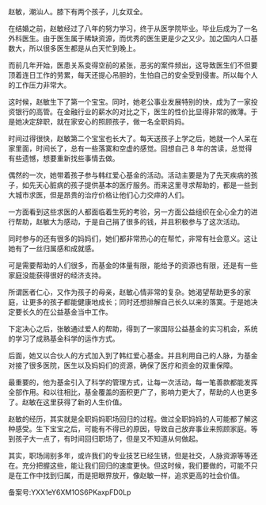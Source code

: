 赵敏，潮汕人。膝下有两个孩子，儿女双全。

在结婚之前，赵敏经过了八年的努力学习，终于从医学院毕业。毕业后成为了一名外科医生。由于医生属于稀缺资源，而优秀的医生更是少之又少。加之国内人口基数大，所以很多医生都是从白天忙到晚上。

而前几年开始，医患关系变得空前的紧张，恶劣的案件频出，这导致医生们不但要顶着连日工作的劳累，每天还提心吊胆的，生怕自己的安全受到侵害。所以每个人的工作压力非常大。

这时候，赵敏生下了第一个宝宝。同时，她老公事业发展特别的快，成为了一家投资银行的高管。在金融行业的薪水的对比之下，医生的性价比显得非常的微薄。于是她决定辞职，就在家安心的照顾孩子，做一名全职妈妈。

时间过得很快，赵敏第二个宝宝也长大了。每天送孩子上学之后，她就一个人呆在家里面，时间长了，总有一些落寞和空虚的感觉。回想自己 8 年的苦读，总觉得有些遗憾，想要重新找些事情去做。

偶然的一次，她带着孩子参与韩红爱心基金的活动。活动主要是为了先天疾病的孩子，如先天心脏病的孩子提供基本的医疗服务。而来这里寻求帮助的，都是一些到大城市求医，但是昂贵的治疗价格让他们心力交瘁的人们。

一方面看到这些求医的人都面临着生死的考验，另一方面公益组织在全心全力的进行帮助，赵敏大为感动，于是自己捐了很多的钱，并且积极参与了这次活动。

同时参与的还有很多的妈妈们，她们都非常热心的在帮忙，非常有社会意义。这让她有了一丝归属感和成就感。

可是需要帮助的人们很多，而基金的体量有限，能给予的资源也有限，还是有一些家庭没能获得很好的经济支持。

所谓医者仁心，又作为孩子的母亲，赵敏心情非常的复杂。她渴望帮助更多的家庭，让更多的孩子都能健康地成长；同时还想排解自己长久以来的落寞。于是她决定要长久的在公益基金当中工作。

下定决心之后，张敏通过爱人的帮助，得到了一家国际公益基金的实习机会，系统的学习了成熟基金科学的运作方式。

后面，她又以合伙人的方式加入到了韩红爱心基金。并且利用自己的人脉，为基金对接了很多医院，医生以及妈妈们的资源，确保了医疗和资金的双重保障。

最重要的，他为基金引入了科学的管理方式，让每一次活动，每一笔善款都能发挥全部作用。和以往相比，基金覆盖的面积更广了，影响力更大了，帮助的人也更多了。赵敏在这里获得了新的人生价值。

赵敏的经历，其实就是全职妈妈职场回归的过程。做过全职妈妈的人可能都了解这种感受。生下宝宝之后，可能有不得已的原因，导致自己放弃事业来照顾家庭。等到孩子大一点了，有时间回归职场了，但是又不知道从何做起。

其实，职场阔别多年，或许我们的专业技艺已经生锈，但是社交，人脉资源等等还在。充分把握这些，能让我们回归的速度更快。但这时候，我们要做的，可能不只是在工作中找到归属，而是把眼界放开，像赵敏一样，追求更高的社会价值。

备案号:YXX1eY6XM1OS6PKaxpFD0Lp